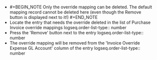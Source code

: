 - #+BEGIN_NOTE
  Only the override mapping can be deleted. The default mapping record cannot be deleted here (even though the Remove button is displayed next to it!)
  #+END_NOTE
- Locate the entry that needs the override deleted in the list of Purchase Invoice override mappings
  logseq.order-list-type:: number
- Press the 'Remove' button next to the entry
  logseq.order-list-type:: number
- The override mapping will be removed from the 'Invoice Override Expense GL Account' column of the entry
  logseq.order-list-type:: number